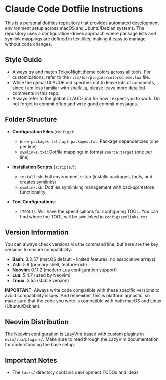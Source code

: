 # Claude Code Dotfile Instructions

This is a personal dotfiles repository that provides automated development environment setup across macOS and Ubuntu/Debian systems. The repository uses a configuration-driven approach where package lists and symlink mappings are defined in text files, making it easy to manage without code changes.

## Style Guide

- Always try and match TokyoNight theme colors across all tools. For customizations, refer to the `nvim/lua/plugins/colorscheme.lua` file.
- While the global CLAUDE.md specifies not to leave lots of comments, since I am less familiar with shell/lua, please leave more detailed comments in this repo.
- Always refer to the global CLAUDE.md for how I expect you to work. Do not forget to commit often and write good commit messages.

## Folder Structure

- **Configuration Files** (`config/`):
  - `brew-packages.txt` / `apt-packages.txt`: Package dependencies (one per line)
  - `symlinks.txt`: Dotfile mappings in format `source:target` (one per line)

- **Installation Scripts** (`scripts/`):
  - `install.sh`: Full environment setup (installs packages, tools, and creates symlinks)
  - `symlink.sh`: Dotfiles symlinking management with backup/restore functionality

- **Tool Configurations**:
  - `[TOOL]/`: Will have the specifications for configuring TOOL. You can find where the TOOL will be symlinked in `config/symlinks.txt`.

## Version Information

You can always check versions via the command line, but here are the key versions to ensure compatibility:

- **Bash**: 3.2.57 (macOS default - limited features, no associative arrays)
- **Zsh**: 5.9 (primary shell, feature-rich)
- **Neovim**: 0.11.2 (modern Lua configuration support)
- **Lua**: 5.4.7 (used by Neovim)
- **Tmux**: 3.5a (stable version)

**IMPORTANT**: Always write code compatible with these specific versions to avoid compatibility issues. And remember, this is platform agnostic, so make sure that the code you write is compatible with both macOS and Linux (Ubuntu/Debian).

## Neovim Distribution

The Neovim configuration is LazyVim-based with custom plugins in `nvim/lua/plugins/`. Make sure to read through the LazyVim documentation for understanding the base setup.

## Important Notes

- The `tasks/` directory contains development TODOs and ideas

